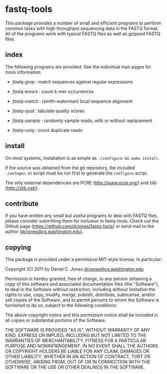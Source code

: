 
fastq-tools
===========

This package provides a number of small and efficient programs to perform common
tasks with high throughput sequencing data in the FASTQ format. All of the
programs work with typical FASTQ files as well as gzipped FASTQ files.


index
-----

The following programs are provided. See the individual man pages for more
information.


* *fastq-grep* : match sequences against regular expressions

* *fastq-kmers* : count k-mer occurrences

* *fastq-match* : (smith-waterman) local sequence alignment

* *fastq-qual* : tabulate quality scores

* *fastq-sample* : randomly sample reads, with or without replacement

* *fastq-uniq* : count duplicate reads



install
-------

On most systems, installation is as simple as `./configure && make install`.

If the source was obtained from the git repository, the included `./autogen.sh`
script must be run first to generate the `configure` script.

The only external dependencies are PCRE (http://www.pcre.org/) and zlib
(http://zlib.net/).


contribute
----------

If you have written any small but useful programs to deal with FASTQ files,
please consider submitting them for inclusion in fastq-tools. Check out the
Github page (https://github.com/dcjones/fastq-tools) or send mail to the author
(dcjones@cs.washington.edu).


copying
-------

This package is provided under a permissive MIT-style license. In particular:

Copyright (C) 2011 by Daniel C. Jones <dcjones@cs.washington.edu>

Permission is hereby granted, free of charge, to any person obtaining a copy
of this software and associated documentation files (the "Software"), to deal
in the Software without restriction, including without limitation the rights
to use, copy, modify, merge, publish, distribute, sublicense, and/or sell
copies of the Software, and to permit persons to whom the Software is
furnished to do so, subject to the following conditions:

The above copyright notice and this permission notice shall be included in
all copies or substantial portions of the Software.

THE SOFTWARE IS PROVIDED "AS IS", WITHOUT WARRANTY OF ANY KIND, EXPRESS OR
IMPLIED, INCLUDING BUT NOT LIMITED TO THE WARRANTIES OF MERCHANTABILITY,
FITNESS FOR A PARTICULAR PURPOSE AND NONINFRINGEMENT. IN NO EVENT SHALL THE
AUTHORS OR COPYRIGHT HOLDERS BE LIABLE FOR ANY CLAIM, DAMAGES OR OTHER
LIABILITY, WHETHER IN AN ACTION OF CONTRACT, TORT OR OTHERWISE, ARISING FROM,
OUT OF OR IN CONNECTION WITH THE SOFTWARE OR THE USE OR OTHER DEALINGS IN
THE SOFTWARE.



